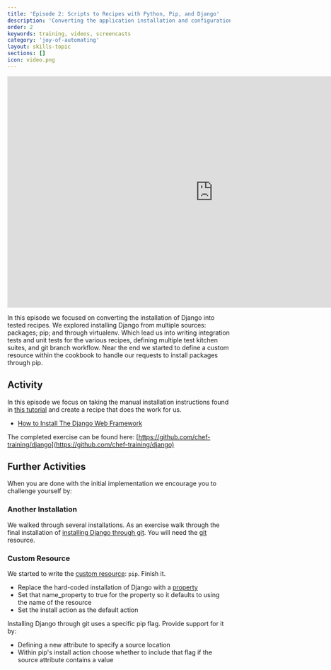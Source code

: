 ```yaml
---
title: 'Episode 2: Scripts to Recipes with Python, Pip, and Django'
description: 'Converting the application installation and configuration instructions into tested recipes. How to Install Django from multiple sources: packages; pip; and virtualenv.'
order: 2
keywords: training, videos, screencasts
category: 'joy-of-automating'
layout: skills-topic
sections: []
icon: video.png
---
```


<iframe width="930" height="523" src="https://www.youtube.com/embed/vEfMLejGhS4?list=PL11cZfNdwNyORJfIYA8t07PRMchyDXIjq" frameborder="0" allowfullscreen></iframe>
<p/>

In this episode we focused on converting the installation of Django into tested recipes. We explored installing Django from multiple sources: packages; pip; and through virtualenv. Which lead us into writing integration tests and unit tests for the various recipes, defining multiple test kitchen suites, and git branch workflow. Near the end we started to define a custom resource within the cookbook to handle our requests to install packages through pip.

## Activity

In this episode we focus on taking the manual installation instructions found in [this tutorial](https://www.digitalocean.com/community/tutorials/how-to-install-the-django-web-framework-on-ubuntu-14-04) and create a recipe that does the work for us.

* [How to Install The Django Web Framework](https://www.digitalocean.com/community/tutorials/how-to-install-the-django-web-framework-on-ubuntu-14-04)

The completed exercise can be found here: [https://github.com/chef-training/django](https://github.com/chef-training/django)

## Further Activities

When you are done with the initial implementation we encourage you to challenge yourself by:

### Another Installation

We walked through several installations. As an exercise walk through the final installation of [installing Django through git](https://www.digitalocean.com/community/tutorials/how-to-install-the-django-web-framework-on-ubuntu-14-04#development-version-install-through-git). You will need the [git](https://docs.chef.io/resource_git.html) resource.

### Custom Resource

We started to write the [custom resource](https://docs.chef.io/custom_resources.html): `pip`. Finish it.

* Replace the hard-coded installation of Django with a [property](https://docs.chef.io/custom_resources.html#define-properties)
* Set that name_property to true for the property so it defaults to using the name of the resource
* Set the install action as the default action

Installing Django through git uses a specific pip flag. Provide support for it by:

* Defining a new attribute to specify a source location
* Within pip's install action choose whether to include that flag if the source attribute contains a value
